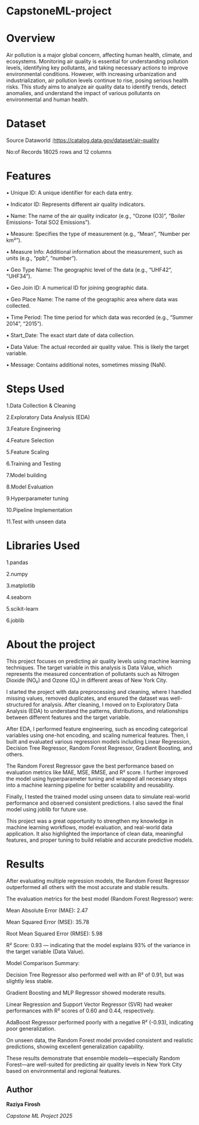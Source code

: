 # CapstoneML-project



#  Overview 

Air pollution is a major global concern, affecting human health, climate, and ecosystems. Monitoring air quality is essential for understanding pollution levels, identifying key pollutants, and taking necessary actions to improve environmental conditions. However, with increasing urbanization and industrialization, air pollution levels continue to rise, posing serious health risks. This study aims to analyze air quality data to identify trends, detect anomalies, and understand the impact of various pollutants on environmental and human health.

# Dataset
Source
Dataworld :https://catalog.data.gov/dataset/air-quality

No:of Records 18025 rows and 12 columns

# Features
• Unique ID: A unique identifier for each data entry.

• Indicator ID: Represents different air quality indicators.

• Name: The name of the air quality indicator (e.g., “Ozone (O3)”, “Boiler Emissions- Total SO2 Emissions”).

• Measure: Specifies the type of measurement (e.g., “Mean”, “Number per km²”).

• Measure Info: Additional information about the measurement, such as units (e.g., “ppb”, “number”).

• Geo Type Name: The geographic level of the data (e.g., “UHF42”, “UHF34”).

• Geo Join ID: A numerical ID for joining geographic data.

• Geo Place Name: The name of the geographic area where data was collected.

• Time Period: The time period for which data was recorded (e.g., “Summer 2014”, “2015”).

• Start_Date: The exact start date of data collection.

• Data Value: The actual recorded air quality value. This is likely the target variable.

• Message: Contains additional notes, sometimes missing (NaN).

# Steps Used

1.Data Collection & Cleaning

2.Exploratory Data Analysis (EDA)

3.Feature Engineering

4.Feature Selection

5.Feature Scaling

6.Training and Testing

7.Model building

8.Model Evaluation

9.Hyperparameter tuning

10.Pipeline Implementation

11.Test with unseen data

# Libraries Used

1.pandas

2.numpy

3.matplotlib

4.seaborn

5.scikit-learn

6.joblib

# About the project

This project focuses on predicting air quality levels using machine learning techniques. The target variable in this analysis is Data Value, which represents the measured concentration of pollutants such as Nitrogen Dioxide (NO₂) and Ozone (O₃) in different areas of New York City.

I started the project with data preprocessing and cleaning, where I handled missing values, removed duplicates, and ensured the dataset was well-structured for analysis. After cleaning, I moved on to Exploratory Data Analysis (EDA) to understand the patterns, distributions, and relationships between different features and the target variable.

After EDA, I performed feature engineering, such as encoding categorical variables using one-hot encoding, and scaling numerical features. Then, I built and evaluated various regression models including Linear Regression, Decision Tree Regressor, Random Forest Regressor, Gradient Boosting, and others.

The Random Forest Regressor gave the best performance based on evaluation metrics like MAE, MSE, RMSE, and R² score. I further improved the model using hyperparameter tuning and wrapped all necessary steps into a machine learning pipeline for better scalability and reusability.

Finally, I tested the trained model using unseen data to simulate real-world performance and observed consistent predictions. I also saved the final model using joblib for future use.

This project was a great opportunity to strengthen my knowledge in machine learning workflows, model evaluation, and real-world data application. It also highlighted the importance of clean data, meaningful features, and proper tuning to build reliable and accurate predictive models.

# Results

After evaluating multiple regression models, the Random Forest Regressor outperformed all others with the most accurate and stable results.

The evaluation metrics for the best model (Random Forest Regressor) were:

Mean Absolute Error (MAE): 2.47

Mean Squared Error (MSE): 35.78

Root Mean Squared Error (RMSE): 5.98

R² Score: 0.93 — indicating that the model explains 93% of the variance in the target variable (Data Value).

Model Comparison Summary:

Decision Tree Regressor also performed well with an R² of 0.91, but was slightly less stable.

Gradient Boosting and MLP Regressor showed moderate results.

Linear Regression and Support Vector Regressor (SVR) had weaker performances with R² scores of 0.60 and 0.44, respectively.

AdaBoost Regressor performed poorly with a negative R² (-0.93), indicating poor generalization.

On unseen data, the Random Forest model provided consistent and realistic predictions, showing excellent generalization capability.

These results demonstrate that ensemble models—especially Random Forest—are well-suited for predicting air quality levels in New York City based on environmental and regional features.


## Author

**Raziya Firosh**

*Capstone ML Project 2025*
